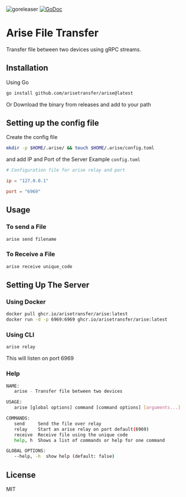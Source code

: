 ![goreleaser](https://github.com/arisetransfer/arise/workflows/goreleaser/badge.svg)
[![GoDoc](https://godoc.org/github.com/arisetransfer/arise?status.svg)](https://godoc.org/github.com/arisetranfer/arise)

# Arise File Transfer
Transfer file between two devices using gRPC streams.

## Installation
Using Go
```bash
go install github.com/arisetransfer/arise@latest
```
Or Download the binary from releases and add to your path

## Setting up the config file
Create the config file
```bash
mkdir -p $HOME/.arise/ && touch $HOME/.arise/config.toml
```
and add IP and Port of the Server
Example `config.toml`
```toml
# Configuration file for arise relay and port

ip = "127.0.0.1"

port = "6969"
```

## Usage

### To send a File
```bash
arise send filename
```

### To Receive a File
```bash
arise receive unique_code
```

## Setting Up The Server

### Using Docker
```bash
docker pull ghcr.io/arisetransfer/arise:latest
docker run -d -p 6969:6969 ghcr.io/arisetransfer/arise:latest
```

### Using CLI
```bash
arise relay
```
This will listen on port 6969

### Help
```bash
NAME:
   arise - Transfer file between two devices

USAGE:
   arise [global options] command [command options] [arguments...]

COMMANDS:
   send     Send the file over relay
   relay    Start an arise relay on port default(6969)
   receive  Receive file using the unique code
   help, h  Shows a list of commands or help for one command

GLOBAL OPTIONS:
   --help, -h  show help (default: false)
```

## License
MIT
